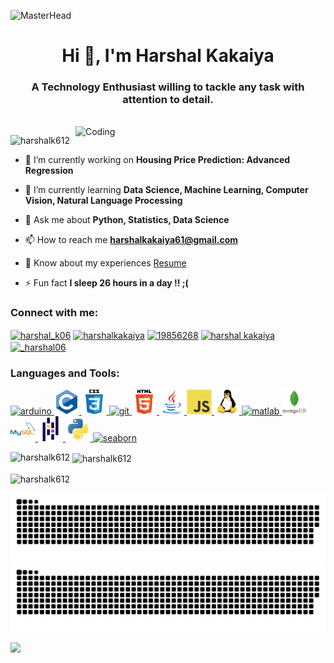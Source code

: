 ![MasterHead](https://i.imgur.com/54WbxFa.jpeg)
<h1 align="center">Hi 👋, I'm Harshal Kakaiya</h1>
<h3 align="center">A Technology Enthusiast willing to tackle any task with attention to detail.</h3><br>

<img align="right" alt="Coding" width="400" src="https://cdn.dribbble.com/users/1162077/screenshots/3848914/programmer.gif">

<p align="left"> <img src="https://komarev.com/ghpvc/?username=harshalk612&label=Profile%20views&color=0e75b6&style=flat" alt="harshalk612" /> </p>


- 🔭 I’m currently working on **Housing Price Prediction: Advanced Regression**

- 🌱 I’m currently learning **Data Science, Machine Learning, Computer Vision, Natural Language Processing**

- 💬 Ask me about **Python, Statistics, Data Science**

- 📫 How to reach me **harshalkakaiya61@gmail.com**

- 📄 Know about my experiences [Resume](https://drive.google.com/file/d/19cI_NyelDWNucDI56Rl4VLJZkld1AyzC/view?usp=sharing])

- ⚡ Fun fact **I sleep 26 hours in a day !! ;(**

<h3 align="left">Connect with me:</h3>
<p align="left">
<a href="https://twitter.com/harshal_k06" target="blank"><img align="center" src="https://raw.githubusercontent.com/rahuldkjain/github-profile-readme-generator/master/src/images/icons/Social/twitter.svg" alt="harshal_k06" height="30" width="40" /></a>
<a href="https://linkedin.com/in/harshalkakaiya" target="blank"><img align="center" src="https://raw.githubusercontent.com/rahuldkjain/github-profile-readme-generator/master/src/images/icons/Social/linked-in-alt.svg" alt="harshalkakaiya" height="30" width="40" /></a>
<a href="https://stackoverflow.com/users/19856268" target="blank"><img align="center" src="https://raw.githubusercontent.com/rahuldkjain/github-profile-readme-generator/master/src/images/icons/Social/stack-overflow.svg" alt="19856268" height="30" width="40" /></a>
<a href="https://fb.com/harshal kakaiya" target="blank"><img align="center" src="https://raw.githubusercontent.com/rahuldkjain/github-profile-readme-generator/master/src/images/icons/Social/facebook.svg" alt="harshal kakaiya" height="30" width="40" /></a>
<a href="https://instagram.com/_harshall06_" target="blank"><img align="center" src="https://raw.githubusercontent.com/rahuldkjain/github-profile-readme-generator/master/src/images/icons/Social/instagram.svg" alt="_harshal06" height="30" width="40" /></a>
</p>

<h3 align="left">Languages and Tools:</h3>
<p align="left"> <a href="https://www.arduino.cc/" target="_blank" rel="noreferrer"> <img src="https://cdn.worldvectorlogo.com/logos/arduino-1.svg" alt="arduino" width="40" height="40"/> </a> <a href="https://www.cprogramming.com/" target="_blank" rel="noreferrer"> <img src="https://raw.githubusercontent.com/devicons/devicon/master/icons/c/c-original.svg" alt="c" width="40" height="40"/> </a> <a href="https://www.w3schools.com/css/" target="_blank" rel="noreferrer"> <img src="https://raw.githubusercontent.com/devicons/devicon/master/icons/css3/css3-original-wordmark.svg" alt="css3" width="40" height="40"/> </a> <a href="https://git-scm.com/" target="_blank" rel="noreferrer"> <img src="https://www.vectorlogo.zone/logos/git-scm/git-scm-icon.svg" alt="git" width="40" height="40"/> </a> <a href="https://www.w3.org/html/" target="_blank" rel="noreferrer"> <img src="https://raw.githubusercontent.com/devicons/devicon/master/icons/html5/html5-original-wordmark.svg" alt="html5" width="40" height="40"/> </a> <a href="https://www.java.com" target="_blank" rel="noreferrer"> <img src="https://raw.githubusercontent.com/devicons/devicon/master/icons/java/java-original.svg" alt="java" width="40" height="40"/> </a> <a href="https://developer.mozilla.org/en-US/docs/Web/JavaScript" target="_blank" rel="noreferrer"> <img src="https://raw.githubusercontent.com/devicons/devicon/master/icons/javascript/javascript-original.svg" alt="javascript" width="40" height="40"/> </a> <a href="https://www.linux.org/" target="_blank" rel="noreferrer"> <img src="https://raw.githubusercontent.com/devicons/devicon/master/icons/linux/linux-original.svg" alt="linux" width="40" height="40"/> </a> <a href="https://www.mathworks.com/" target="_blank" rel="noreferrer"> <img src="https://upload.wikimedia.org/wikipedia/commons/2/21/Matlab_Logo.png" alt="matlab" width="40" height="40"/> </a> <a href="https://www.mongodb.com/" target="_blank" rel="noreferrer"> <img src="https://raw.githubusercontent.com/devicons/devicon/master/icons/mongodb/mongodb-original-wordmark.svg" alt="mongodb" width="40" height="40"/> </a> <a href="https://www.mysql.com/" target="_blank" rel="noreferrer"> <img src="https://raw.githubusercontent.com/devicons/devicon/master/icons/mysql/mysql-original-wordmark.svg" alt="mysql" width="40" height="40"/> </a> <a href="https://pandas.pydata.org/" target="_blank" rel="noreferrer"> <img src="https://raw.githubusercontent.com/devicons/devicon/2ae2a900d2f041da66e950e4d48052658d850630/icons/pandas/pandas-original.svg" alt="pandas" width="40" height="40"/> </a> <a href="https://www.python.org" target="_blank" rel="noreferrer"> <img src="https://raw.githubusercontent.com/devicons/devicon/master/icons/python/python-original.svg" alt="python" width="40" height="40"/> </a> <a href="https://seaborn.pydata.org/" target="_blank" rel="noreferrer"> <img src="https://seaborn.pydata.org/_images/logo-mark-lightbg.svg" alt="seaborn" width="40" height="40"/> </a> </p>


<p><img align="left" src="https://github-readme-stats.vercel.app/api/top-langs?username=harshalk612&show_icons=true&locale=en&layout=compact" alt="harshalk612" /></p>

<p>&nbsp;<img align="center" src="https://github-readme-stats.vercel.app/api?username=harshalk612&show_icons=true&locale=en" alt="harshalk612" /></p>

<p><img align="center" src="https://github-readme-streak-stats.herokuapp.com/?user=harshalk612&" alt="harshalk612" /></p>

<div align="center" dir="auto">
<p dir="auto"><a target="_blank" rel="noopener noreferrer nofollow" href="https://raw.githubusercontent.com/AkshatRastogi-1nC0re/AkshatRastogi-1nC0re/output/github-contribution-grid-snake-sissa.svg#gh-dark-mode-only"><img src="https://raw.githubusercontent.com/AkshatRastogi-1nC0re/AkshatRastogi-1nC0re/output/github-contribution-grid-snake-sissa.svg#gh-dark-mode-only" alt="github contribution grid snake animation" style="max-width: 100%;"></a>
<a target="_blank" rel="noopener noreferrer nofollow" href="https://raw.githubusercontent.com/AkshatRastogi-1nC0re/AkshatRastogi-1nC0re/output/github-contribution-grid-snake-sissa-white.svg#gh-light-mode-only"><img src="https://raw.githubusercontent.com/AkshatRastogi-1nC0re/AkshatRastogi-1nC0re/output/github-contribution-grid-snake-sissa-white.svg#gh-light-mode-only" alt="github contribution grid snake animation" style="max-width: 100%;"></a></p>
</div>

<a target="_blank" rel="noopener noreferrer nofollow" href="https://raw.githubusercontent.com/halfrost/halfrost/master/icons/header_.png"><img src="https://raw.githubusercontent.com/halfrost/halfrost/master/icons/header_.png" style="max-width: 100%;"></a>
